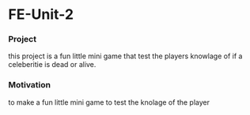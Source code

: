 # FE-Unit-2

### Project

this project is a fun little mini game that test the players knowlage of if a celeberitie is dead or alive.



### Motivation 
to make a fun little mini game to test the knolage of the player 








